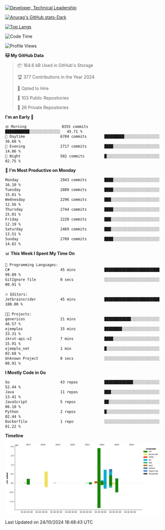 <div>
  <a href="https://www.linkedin.com/in/arielpineiro/" target="_blank" rel="nofollow noopener noreferrer">
    <img src="https://img.shields.io/badge/-LinkedIn-%230077B5?style=for-the-badge&logo=linkedin&logoColor=white" alt="Developer, Technical Leadership" title="Ariel Piñeiro">
  </a>
</div>

[![Anurag's GitHub stats-Dark](https://github-readme-stats.vercel.app/api?username=arielsrv&show_icons=true&theme=dark#gh-dark-mode-only)](https://github.com/anuraghazra/github-readme-stats#gh-dark-mode-only)

[![Top Langs](https://github-readme-stats.vercel.app/api/top-langs/?username=arielsrv&layout=compact&langs_count=10&theme=dark#gh-dark-mode-only)](https://github.com/anuraghazra/github-readme-stats&theme=dark#gh-dark-mode-only)

<!--START_SECTION:waka-->
![Code Time](http://img.shields.io/badge/Code%20Time-1%2C106%20hrs%2049%20mins-blue)

![Profile Views](http://img.shields.io/badge/Profile%20Views-5-blue)

**🐱 My GitHub Data** 

> 📦 164.6 kB Used in GitHub's Storage 
 > 
> 🏆 377 Contributions in the Year 2024
 > 
> 💼 Opted to Hire
 > 
> 📜 103 Public Repositories 
 > 
> 🔑 26 Private Repositories 
 > 
**I'm an Early 🐤** 

```text
🌞 Morning                8355 commits        ███████████░░░░░░░░░░░░░░   45.71 % 
🌆 Daytime                6704 commits        █████████░░░░░░░░░░░░░░░░   36.68 % 
🌃 Evening                2717 commits        ████░░░░░░░░░░░░░░░░░░░░░   14.86 % 
🌙 Night                  502 commits         █░░░░░░░░░░░░░░░░░░░░░░░░   02.75 % 
```
📅 **I'm Most Productive on Monday** 

```text
Monday                   2943 commits        ████░░░░░░░░░░░░░░░░░░░░░   16.10 % 
Tuesday                  2889 commits        ████░░░░░░░░░░░░░░░░░░░░░   15.81 % 
Wednesday                2296 commits        ███░░░░░░░░░░░░░░░░░░░░░░   12.56 % 
Thursday                 2744 commits        ████░░░░░░░░░░░░░░░░░░░░░   15.01 % 
Friday                   2228 commits        ███░░░░░░░░░░░░░░░░░░░░░░   12.19 % 
Saturday                 2469 commits        ███░░░░░░░░░░░░░░░░░░░░░░   13.51 % 
Sunday                   2709 commits        ████░░░░░░░░░░░░░░░░░░░░░   14.82 % 
```


📊 **This Week I Spent My Time On** 

```text
💬 Programming Languages: 
C#                       45 mins             █████████████████████████   99.09 % 
GitIgnore file           0 secs              ░░░░░░░░░░░░░░░░░░░░░░░░░   00.91 % 

🔥 Editors: 
Jetbrainsrider           45 mins             █████████████████████████   100.00 % 

🐱‍💻 Projects: 
genericos                21 mins             ████████████░░░░░░░░░░░░░   46.57 % 
ejemplos                 15 mins             ████████░░░░░░░░░░░░░░░░░   33.31 % 
ikrut-api-v2             7 mins              ████░░░░░░░░░░░░░░░░░░░░░   15.91 % 
ejemplo_net              1 min               █░░░░░░░░░░░░░░░░░░░░░░░░   02.68 % 
Unknown Project          0 secs              ░░░░░░░░░░░░░░░░░░░░░░░░░   00.91 % 
```

**I Mostly Code in Go** 

```text
Go                       43 repos            █████████████░░░░░░░░░░░░   52.44 % 
Java                     11 repos            ███░░░░░░░░░░░░░░░░░░░░░░   13.41 % 
JavaScript               5 repos             ██░░░░░░░░░░░░░░░░░░░░░░░   06.10 % 
Python                   2 repos             █░░░░░░░░░░░░░░░░░░░░░░░░   02.44 % 
Dockerfile               1 repo              ░░░░░░░░░░░░░░░░░░░░░░░░░   01.22 % 
```



**Timeline**

![Lines of Code chart](https://raw.githubusercontent.com/arielsrv/arielsrv/main/assets/bar_graph.png)


 Last Updated on 24/10/2024 18:48:43 UTC
<!--END_SECTION:waka-->
